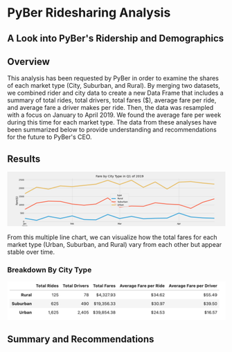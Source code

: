 # PyBer Ridesharing Analysis
## A Look into PyBer's Ridership and Demographics

## Overview
This analysis has been requested by PyBer in order to examine the shares of each market type (City, Suburban, and Rural). By merging two datasets, we combined rider and city data to create a new Data Frame that includes a summary of total rides, total drivers, total fares ($), average fare per ride, and average fare a driver makes per ride. Then, the data was resampled with a focus on January to April 2019. We found the average fare per week during this time for each market type. The data from these analyses have been summarized below to provide understanding and recommendations for the future to PyBer's CEO.


## Results
![farebycityresampleimage](https://github.com/tech-neault/PyBer_Analysis/blob/main/resampled_dates.png)

From this multiple line chart, we can visualize how the total fares for each market type (Urban, Suburban, and Rural) vary from each other but appear stable over time. 


### Breakdown By City Type
![summarydataframeimage](https://github.com/tech-neault/PyBer_Analysis/blob/main/Ride_DF.png)



## Summary and Recommendations



